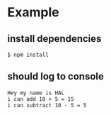 Example
======

## install dependencies
```
$ npm install
```

## should log to console
```
Hey my name is HAL
i can add 10 + 5 = 15
i can subtract 10 - 5 = 5 
```